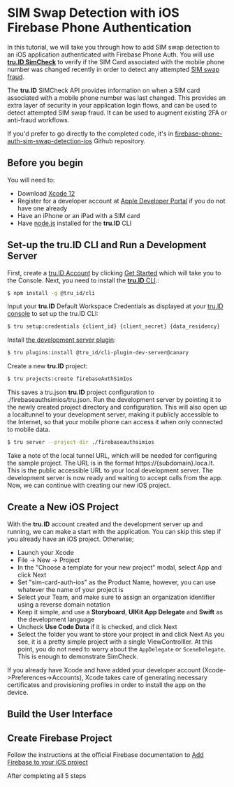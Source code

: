 # SIM Swap Detection with iOS Firebase Phone Authentication

In this tutorial, we will take you through how to add SIM swap detection to an iOS application authenticated with Firebase Phone Auth. You will use [**tru.ID SimCheck**](https://developer.tru.id/docs/sim-check) to verify if the SIM Card associated with the mobile phone number was changed recently in order to detect any attempted [SIM swap fraud](https://en.wikipedia.org/wiki/SIM_swap_scam). 

The **tru.ID** SIMCheck API provides information on when a SIM card associated with a mobile phone number was last changed. This provides an extra layer of security in your application login flows, and can be used to detect attempted SIM swap fraud. It can be used to augment existing 2FA or anti-fraud workflows.

If you'd prefer to go directly to the completed code, it's in [firebase-phone-auth-sim-swap-detection-ios](https://github.com/tru-ID/firebase-phone-auth-sim-swap-detection-ios) Github repository.

## Before you begin
You will need to:
- Download  [Xcode 12](https://developer.apple.com/xcode/)
- Register for a developer account at [Apple Developer Portal](https://developer.apple.com/account/) if you do not have one already
- Have an iPhone or an iPad with a SIM card 
- Have [node.js](https://nodejs.org/en/download/) installed for the **tru.ID** CLI

## Set-up the tru.ID CLI and Run a Development Server
First, create a [tru.ID Account](https://tru.id) by clicking [Get Started](https://developer.tru.id/console) which will take you to the Console.
Next, you need to install the [**tru.ID** CLI](https://developer.tru.id/).:
```bash
$ npm install -g @tru_id/cli

```
Input your **tru.ID** Default Workspace Credentials as displayed at your [tru.ID console](https://developer.tru.id/console) to set up the tru.ID CLI:

```bash
$ tru setup:credentials {client_id} {client_secret} {data_residency}
```

Install [the development server plugin](https://github.com/tru-ID/firebase-phone-auth-sim-swap-detection-ios/blob/tutorial/Tutorial.md):

```bash
$ tru plugins:install @tru_id/cli-plugin-dev-server@canary
```

Create a new **tru.ID** project:

```bash
$ tru projects:create firebaseAuthSimIos
```
This saves a tru.json **tru.ID** project configuration to ./firebaseauthsimios/tru.json.
Run the development server by pointing it to the newly created project directory and configuration. This will also open up a localtunnel to your development server, making it publicly accessible to the Internet, so that your mobile phone can access it when only connected to mobile data.
```bash
$ tru server --project-dir ./firebaseauthsimios
```

Take a note of the local tunnel URL, which will be needed for configuring the sample project. The URL is in the format https://{subdomain}.loca.lt. This is the public accessible URL to your local development server. The development server is now ready and waiting to accept calls from the app. Now, we can continue with creating our new iOS project.

## Create a New iOS Project

With the **tru.ID** account created and the development server up and running, we can make a start with the application. You can skip this step if you already have an iOS project. Otherwise;

* Launch your Xcode
* File -> New -> Project
* In the "Choose a template for your new project" modal, select App and click Next
* Set "sim-card-auth-ios" as the Product Name, however, you can use whatever the name of your project is
* Select your Team, and make sure to assign an organization identifier using a reverse domain notation
* Keep it simple, and use a **Storyboard**, **UIKit App Delegate** and **Swift** as the development language
* Uncheck **Use Code Data** if it is checked, and click Next
* Select the folder you want to store your project in and click Next
As you see, it is a pretty simple project with a single ViewControlller. At this point, you do not need to worry about the `AppDelegate` or `SceneDelegate`. This is enough to demonstrate SimCheck.

If you already have Xcode and have added your developer account (Xcode->Preferences->Accounts), Xcode takes care of generating necessary certificates and provisioning profiles in order to install the app on the device.

## Build the User Interface

## Create Firebase Project
Follow the instructions at the official Firebase documentation to [Add Firebase to your iOS project](https://firebase.google.com/docs/ios/setup#initialize_firebase_in_your_app)

After completing all 5 steps





